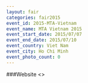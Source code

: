 ```yaml
---
layout: fair
categories: fair2015
event_id: 2015-MTA-Vietnam
event_name: MTA Vietnam 2015
event_start_date: 2015/07/07
event_end_date: 2015/07/10
event_country: Viet Nam
event_city: Ho Chi Minh
event_photo_count: 0
---
```


###Website
<>
